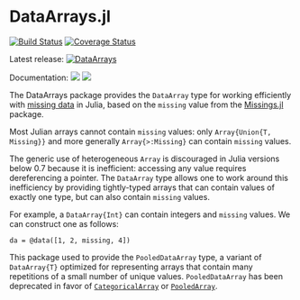 DataArrays.jl
=============

[![Build Status](https://travis-ci.org/JuliaStats/DataArrays.jl.svg?branch=master)](https://travis-ci.org/JuliaStats/DataArrays.jl)
[![Coverage Status](https://coveralls.io/repos/JuliaStats/DataArrays.jl/badge.svg?branch=master)](https://coveralls.io/r/JuliaStats/DataArrays.jl?branch=master)

Latest release:
[![DataArrays](http://pkg.julialang.org/badges/DataArrays_0.6.svg)](http://pkg.julialang.org/?pkg=DataArrays)

Documentation:
[![](https://img.shields.io/badge/docs-stable-blue.svg)](https://JuliaStats.github.io/DataArrays.jl/stable)
[![](https://img.shields.io/badge/docs-latest-blue.svg)](https://JuliaStats.github.io/DataArrays.jl/latest)

The DataArrays package provides the `DataArray` type for working efficiently with [missing data](https://en.wikipedia.org/wiki/Missing_data)
in Julia, based on the `missing` value from the [Missings.jl](https://github.com/JuliaData/Missings.jl) package.

Most Julian arrays cannot contain `missing` values: only `Array{Union{T, Missing}}` and more generally `Array{>:Missing}` can contain `missing` values.

The generic use of heterogeneous `Array` is discouraged in Julia versions below 0.7 because it is inefficient: accessing any value requires dereferencing a pointer. The `DataArray` type allows one to work around this inefficiency by providing tightly-typed arrays that can contain values of exactly one type, but can also contain `missing` values.

For example, a `DataArray{Int}` can contain integers and `missing` values. We can construct one as follows:

	da = @data([1, 2, missing, 4])

This package used to provide the `PooledDataArray` type, a variant of `DataArray{T}` optimized for representing arrays that contain many repetitions of a small number of unique values. `PooledDataArray` has been deprecated in favor of [`CategoricalArray`](https://github.com/JuliaData/CategoricalArrays.jl) or [`PooledArray`](https://github.com/JuliaComputing/PooledArrays.jl).